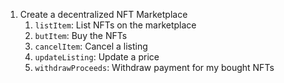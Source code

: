 1. Create a decentralized NFT Marketplace
    1. `listItem`: List NFTs on the marketplace
    2. `butItem`: Buy the NFTs
    3. `cancelItem`: Cancel a listing
    4. `updateListing`: Update a price
    5. `withdrawProceeds`: Withdraw payment for my bought NFTs
